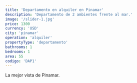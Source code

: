 ```yaml
---
title: 'Departamento en alquiler en Pinamar'
description: 'Departamento de 2 ambientes frente al mar.'
image: '/slider-1.jpg'
price: 1300
currency: 'USD'
city: 'pinamar'
operation: 'alquiler'
propertyType: 'departamento'
bathrooms: 1
bedrooms: 1
area: 55
codigo: 'DAP1'
---
```


La mejor vista de Pinamar.
